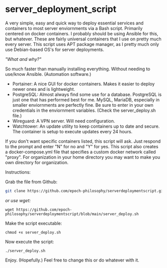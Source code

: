 # server_deployment_script
A very simple, easy and quick way to deploy essential services and containers to most server enviornments via a Bash script. Primarily centered on docker containers. I probably should be using Ansible for this, but whatever.
These are fairly universal containers that I use on pretty much every server. This script uses APT package manager, as I pretty much only use Debian-based OS's for server deployments.

*"What and why?"*

So much faster than manually installing everything. Without needing to use/know Ansible. (Automation software.)
- Portainer: A nice GUI for docker containers. Makes it easier to deploy newer ones and is lightweight.
- PostgreSQL: Almost always find some use for a database. PostgreSQL is just one that has performed best for me. MySQL, MariaDB, especially in smaller enviornments are perfectly fine. Be sure to enter in your own credentials in the enviornment variables. (Check the server_deploy.sh file.)
- Wireguard: A VPN server. Will need configuration.
- Watchtower: An update utility to keep containers up to date and secure. The container is setup to execute updates every 24 hours.

If you don't want specific containers listed, this script will ask. Just respond to the prompt and enter "N" for no and "Y" for yes.
This script also creates a docker-compose.yml file that specifies a custom docker network called "proxy". For organization in your home directory you may want to make you own directory for organization.

Instructions:

Grab the file from Github:
```bash
git clone https://github.com/epoch-philosophy/serverdeploymentscript.git
```
*or use wget:*
```
wget https://github.com/epoch-philosophy/serverdeploymentscript/blob/main/server_deploy.sh
```
Make the script executable:

```
chmod +x server_deploy.sh
```

Now execute the script:
```
./server_deploy.sh
```

Enjoy. (Hopefully.) Feel free to change this or do whatever with it.
